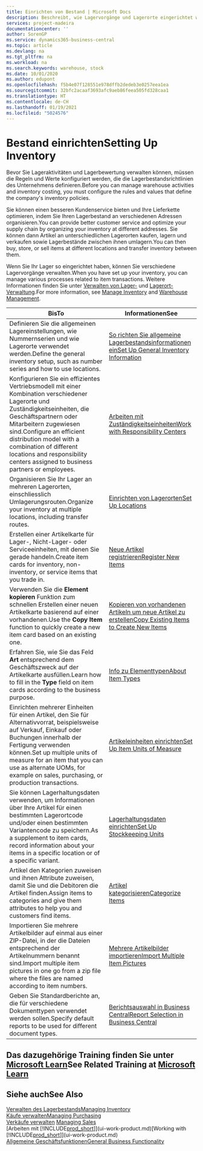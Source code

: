 ```yaml
---
title: Einrichten von Bestand | Microsoft Docs
description: Beschreibt, wie Lagervorgänge und Lagerorte eingerichtet werden, einschliesslich Umlagerungsrouten und Standorte wie Lagerorte.
services: project-madeira
documentationcenter: ''
author: SorenGP
ms.service: dynamics365-business-central
ms.topic: article
ms.devlang: na
ms.tgt_pltfrm: na
ms.workload: na
ms.search.keywords: warehouse, stock
ms.date: 10/01/2020
ms.author: edupont
ms.openlocfilehash: f5b4e07f128551e978dffb2dedeb3e0257eea1ea
ms.sourcegitcommit: 32bfc2acaaf3693afc9aeb86feea505fd328caa1
ms.translationtype: HT
ms.contentlocale: de-CH
ms.lasthandoff: 01/19/2021
ms.locfileid: "5024576"
---
```

# <a name="setting-up-inventory"></a><span data-ttu-id="5ca74-103">Bestand einrichten</span><span class="sxs-lookup"><span data-stu-id="5ca74-103">Setting Up Inventory</span></span>
<span data-ttu-id="5ca74-104">Bevor Sie Lageraktivitäten und Lagerbewertung verwalten können, müssen die Regeln und Werte konfiguriert werden, die die Lagerbestandsrichtlinien des Unternehmens definieren.</span><span class="sxs-lookup"><span data-stu-id="5ca74-104">Before you can manage warehouse activities and inventory costing, you must configure the rules and values that define the company's inventory policies.</span></span>

<span data-ttu-id="5ca74-105">Sie können einen besseren Kundenservice bieten und Ihre Lieferkette optimieren, indem Sie Ihren Lagerbestand an verschiedenen Adressen organisieren.</span><span class="sxs-lookup"><span data-stu-id="5ca74-105">You can provide better customer service and optimize your supply chain by organizing your inventory at different addresses.</span></span> <span data-ttu-id="5ca74-106">Sie können dann Artikel an unterschiedlichen Lagerorten kaufen, lagern und verkaufen sowie Lagerbestände zwischen ihnen umlagern.</span><span class="sxs-lookup"><span data-stu-id="5ca74-106">You can then buy, store, or sell items at different locations and transfer inventory between them.</span></span>

<span data-ttu-id="5ca74-107">Wenn Sie Ihr Lager so eingerichtet haben, können Sie verschiedene Lagervorgänge verwalten.</span><span class="sxs-lookup"><span data-stu-id="5ca74-107">When you have set up your inventory, you can manage various processes related to item transactions.</span></span> <span data-ttu-id="5ca74-108">Weitere Informationen finden Sie unter [Verwalten von Lager-](inventory-manage-inventory.md) und [Lagerort-Verwaltung](warehouse-manage-warehouse.md).</span><span class="sxs-lookup"><span data-stu-id="5ca74-108">For more information, see [Manage Inventory](inventory-manage-inventory.md) and [Warehouse Management](warehouse-manage-warehouse.md).</span></span>

| <span data-ttu-id="5ca74-109">Bis</span><span class="sxs-lookup"><span data-stu-id="5ca74-109">To</span></span> | <span data-ttu-id="5ca74-110">Informationen</span><span class="sxs-lookup"><span data-stu-id="5ca74-110">See</span></span> |
| --- | --- |
| <span data-ttu-id="5ca74-111">Definieren Sie die allgemeinen Lagereinstellungen, wie Nummernserien und wie Lagerorte verwendet werden.</span><span class="sxs-lookup"><span data-stu-id="5ca74-111">Define the general inventory setup, such as number series and how to use locations.</span></span> |[<span data-ttu-id="5ca74-112">So richten Sie allgemeine Lagerbestandsinformationen ein</span><span class="sxs-lookup"><span data-stu-id="5ca74-112">Set Up General Inventory Information</span></span>](inventory-how-setup-general.md) |
|<span data-ttu-id="5ca74-113">Konfigurieren Sie ein effizientes Vertriebsmodell mit einer Kombination verschiedener Lagerorte und Zuständigkeitseinheiten, die Geschäftspartnern oder Mitarbeitern zugewiesen sind.</span><span class="sxs-lookup"><span data-stu-id="5ca74-113">Configure an efficient distribution model with a combination of different locations and responsibility centers assigned to business partners or employees.</span></span>|[<span data-ttu-id="5ca74-114">Arbeiten mit Zuständigkeitseinheiten</span><span class="sxs-lookup"><span data-stu-id="5ca74-114">Work with Responsibility Centers</span></span>](inventory-responsibility-centers.md)|
| <span data-ttu-id="5ca74-115">Organisieren Sie Ihr Lager an mehreren Lagerorten, einschliesslich Umlagerungsrouten.</span><span class="sxs-lookup"><span data-stu-id="5ca74-115">Organize your inventory at multiple locations, including transfer routes.</span></span> |[<span data-ttu-id="5ca74-116">Einrichten von Lagerorten</span><span class="sxs-lookup"><span data-stu-id="5ca74-116">Set Up Locations</span></span>](inventory-how-register-new-items.md) |
| <span data-ttu-id="5ca74-117">Erstellen einer Artikelkarte für Lager-, Nicht-Lager- oder Serviceeinheiten, mit denen Sie gerade handeln.</span><span class="sxs-lookup"><span data-stu-id="5ca74-117">Create item cards for inventory, non-inventory, or service items that you trade in.</span></span> |[<span data-ttu-id="5ca74-118">Neue Artikel registrieren</span><span class="sxs-lookup"><span data-stu-id="5ca74-118">Register New Items</span></span>](inventory-how-register-new-items.md) |
|<span data-ttu-id="5ca74-119">Verwenden Sie die **Element kopieren** Funktion zum schnellen Erstellen einer neuen Artikelkarte basierend auf einer vorhandenen.</span><span class="sxs-lookup"><span data-stu-id="5ca74-119">Use the **Copy Item** function to quickly create a new item card based on an existing one.</span></span>|[<span data-ttu-id="5ca74-120">Kopieren von vorhandenen Artikeln um neue Artikel zu erstellen</span><span class="sxs-lookup"><span data-stu-id="5ca74-120">Copy Existing Items to Create New Items</span></span>](inventory-how-copy-items.md)|
|<span data-ttu-id="5ca74-121">Erfahren Sie, wie Sie das Feld **Art** entsprechend dem Geschäftszweck auf der Artikelkarte ausfüllen.</span><span class="sxs-lookup"><span data-stu-id="5ca74-121">Learn how to fill in the **Type** field on item cards according to the business purpose.</span></span>|[<span data-ttu-id="5ca74-122">Info zu Elementtypen</span><span class="sxs-lookup"><span data-stu-id="5ca74-122">About Item Types</span></span>](inventory-about-item-types.md)|
|<span data-ttu-id="5ca74-123">Einrichten mehrerer Einheiten für einen Artikel, den Sie für Alternativvorrat, beispielsweise auf Verkauf, Einkauf oder Buchungen innerhalb der Fertigung verwenden können.</span><span class="sxs-lookup"><span data-stu-id="5ca74-123">Set up multiple units of measure for an item that you can use as alternate UOMs, for example on sales, purchasing, or production transactions.</span></span>|[<span data-ttu-id="5ca74-124">Artikeleinheiten einrichten</span><span class="sxs-lookup"><span data-stu-id="5ca74-124">Set Up Item Units of Measure</span></span>](inventory-how-setup-units-of-measure.md)|
|<span data-ttu-id="5ca74-125">Sie können Lagerhaltungsdaten verwenden, um Informationen über Ihre Artikel für einen bestimmten Lagerortcode und/oder einen bestimmten Variantencode zu speichern.</span><span class="sxs-lookup"><span data-stu-id="5ca74-125">As a supplement to item cards, record information about your items in a specific location or of a specific variant.</span></span>|[<span data-ttu-id="5ca74-126">Lagerhaltungsdaten einrichten</span><span class="sxs-lookup"><span data-stu-id="5ca74-126">Set Up Stockkeeping Units</span></span>](inventory-how-to-set-up-stockkeeping-units.md)|
| <span data-ttu-id="5ca74-127">Artikel den Kategorien zuweisen und ihnen Attribute zuweisen, damit Sie und die Debitoren die Artikel finden.</span><span class="sxs-lookup"><span data-stu-id="5ca74-127">Assign items to categories and give them attributes to help you and customers find items.</span></span> |[<span data-ttu-id="5ca74-128">Artikel kategorisieren</span><span class="sxs-lookup"><span data-stu-id="5ca74-128">Categorize Items</span></span>](inventory-how-categorize-items.md) |
|<span data-ttu-id="5ca74-129">Importieren Sie mehrere Artikelbilder auf einmal aus einer ZIP-Datei, in der die Dateien entsprechend der Artikelnummern benannt sind.</span><span class="sxs-lookup"><span data-stu-id="5ca74-129">Import multiple item pictures in one go from a zip file where the files are named according to item numbers.</span></span>|[<span data-ttu-id="5ca74-130">Mehrere Artikelbilder importieren</span><span class="sxs-lookup"><span data-stu-id="5ca74-130">Import Multiple Item Pictures</span></span>](inventory-how-import-item-pictures.md)|
|<span data-ttu-id="5ca74-131">Geben Sie Standardberichte an, die für verschiedene Dokumenttypen verwendet werden sollen.</span><span class="sxs-lookup"><span data-stu-id="5ca74-131">Specify default reports to be used for different document types.</span></span>|[<span data-ttu-id="5ca74-132">Berichtsauswahl in Business Central</span><span class="sxs-lookup"><span data-stu-id="5ca74-132">Report Selection in Business Central</span></span>](across-report-selections.md)|

## <a name="see-related-training-at-microsoft-learn"></a><span data-ttu-id="5ca74-133">Das dazugehörige Training finden Sie unter [Microsoft Learn](/learn/paths/trade-get-started-dynamics-365-business-central/)</span><span class="sxs-lookup"><span data-stu-id="5ca74-133">See Related Training at [Microsoft Learn](/learn/paths/trade-get-started-dynamics-365-business-central/)</span></span>

## <a name="see-also"></a><span data-ttu-id="5ca74-134">Siehe auch</span><span class="sxs-lookup"><span data-stu-id="5ca74-134">See Also</span></span>

[<span data-ttu-id="5ca74-135">Verwalten des Lagerbestands</span><span class="sxs-lookup"><span data-stu-id="5ca74-135">Managing Inventory</span></span>](inventory-manage-inventory.md)  
[<span data-ttu-id="5ca74-136">Käufe verwalten</span><span class="sxs-lookup"><span data-stu-id="5ca74-136">Managing Purchasing</span></span>](purchasing-manage-purchasing.md)  
<span data-ttu-id="5ca74-137">[Verkäufe verwalten](sales-manage-sales.md)  </span><span class="sxs-lookup"><span data-stu-id="5ca74-137">[Managing Sales](sales-manage-sales.md)  </span></span>  
<span data-ttu-id="5ca74-138">[Arbeiten mit [!INCLUDE[prod_short](includes/prod_short.md)]](ui-work-product.md)</span><span class="sxs-lookup"><span data-stu-id="5ca74-138">[Working with [!INCLUDE[prod_short](includes/prod_short.md)]](ui-work-product.md)</span></span>  
[<span data-ttu-id="5ca74-139">Allgemeine Geschäftsfunktionen</span><span class="sxs-lookup"><span data-stu-id="5ca74-139">General Business Functionality</span></span>](ui-across-business-areas.md)
